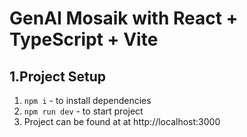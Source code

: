 # GenAI Mosaik with React + TypeScript + Vite

## 1.Project Setup

1. `npm i` - to install dependencies
2. `npm run dev` - to start project
3. Project can be found at at http://localhost:3000
